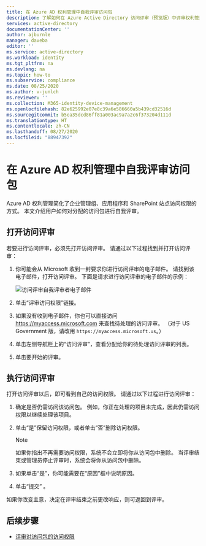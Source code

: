 ```yaml
---
title: 在 Azure AD 权利管理中自我评审访问包
description: 了解如何在 Azure Active Directory 访问评审（预览版）中评审权利管理访问包的用户访问权限。
services: active-directory
documentationCenter: ''
author: ajburnle
manager: daveba
editor: ''
ms.service: active-directory
ms.workload: identity
ms.tgt_pltfrm: na
ms.devlang: na
ms.topic: how-to
ms.subservice: compliance
ms.date: 08/25/2020
ms.author: v-junlch
ms.reviewer: ''
ms.collection: M365-identity-device-management
ms.openlocfilehash: 82e625992e07e8c39a6e586660a5b439cd32516d
ms.sourcegitcommit: b5ea35dcd86ff81a003ac9a7a2c6f373204d111d
ms.translationtype: HT
ms.contentlocale: zh-CN
ms.lasthandoff: 08/27/2020
ms.locfileid: "88947392"
---
```

# <a name="self-review-of-an-access-package-in-azure-ad-entitlement-management"></a>在 Azure AD 权利管理中自我评审访问包

Azure AD 权利管理简化了企业管理组、应用程序和 SharePoint 站点访问权限的方式。 本文介绍用户如何对分配的访问包进行自我评审。

## <a name="open-the-access-review"></a>打开访问评审

若要进行访问评审，必须先打开访问评审。 请通过以下过程找到并打开访问评审：

1. 你可能会从 Microsoft 收到一封要求你进行访问评审的电子邮件。 请找到该电子邮件，打开访问评审。 下面是请求进行访问评审的电子邮件的示例： 
    
    ![访问评审自我评审者电子邮件](./media/entitlement-management-access-reviews-review-access/self-review-reviewer-email.png)

1. 单击“评审访问权限”链接。

1. 如果没有收到电子邮件，你也可以直接访问 https://myaccess.microsoft.com 来查找待处理的访问评审。  （对于 US Government 版，请改用 `https://myaccess.microsoft.us`。）

1. 单击左侧导航栏上的“访问评审”，查看分配给你的待处理访问评审的列表。


1.  单击要开始的评审。

## <a name="perform-the-access-review"></a>执行访问评审

打开访问评审以后，即可看到自己的访问权限。 请通过以下过程进行访问评审：

1.  确定是否仍需访问该访问包。 例如，你正在处理的项目未完成，因此仍需访问权限以继续处理该项目。

1.  单击“是”保留访问权限，或者单击“否”删除访问权限。
    >[!NOTE]
    >如果你指出不再需要访问权限，系统不会立即将你从访问包中删除。 当评审结束或管理员停止评审时，系统会将你从访问包中删除。

1.  如果单击“是”，你可能需要在“原因”框中说明原因。 

1.  单击“提交”  。

如果你改变主意，决定在评审结束之前更改响应，则可返回到评审。

## <a name="next-steps"></a>后续步骤

- [评审对访问包的访问权限](entitlement-management-access-reviews-review-access.md) 

